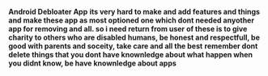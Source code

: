 **Android Debloater App**
**its very hard to make and add features and things and make these app as most optioned one which dont needed anyother app for removing and all. so i need return from user of these is to give charity to others who are disabled humans, be honest and respectfull, be good with parents and soceity, take care and all the best**
**remember dont delete things that you dont have knownledge about what happen when you didnt know, be have knownledge about apps**
